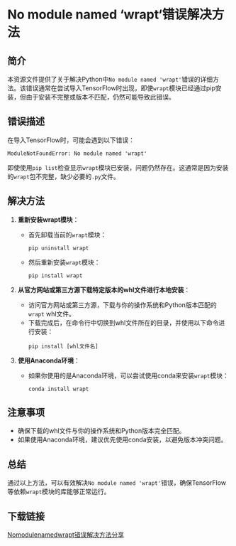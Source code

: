 # No module named ‘wrapt‘错误解决方法

## 简介
本资源文件提供了关于解决Python中`No module named 'wrapt'`错误的详细方法。该错误通常在尝试导入TensorFlow时出现，即使`wrapt`模块已经通过pip安装，但由于安装不完整或版本不匹配，仍然可能导致此错误。

## 错误描述
在导入TensorFlow时，可能会遇到以下错误：
```
ModuleNotFoundError: No module named 'wrapt'
```
即使使用`pip list`检查显示`wrapt`模块已安装，问题仍然存在。这通常是因为安装的`wrapt`包不完整，缺少必要的`.py`文件。

## 解决方法
1. **重新安装wrapt模块**：
   - 首先卸载当前的`wrapt`模块：
     ```
     pip uninstall wrapt
     ```
   - 然后重新安装`wrapt`模块：
     ```
     pip install wrapt
     ```

2. **从官方网站或第三方源下载特定版本的whl文件进行本地安装**：
   - 访问官方网站或第三方源，下载与你的操作系统和Python版本匹配的`wrapt` whl文件。
   - 下载完成后，在命令行中切换到whl文件所在的目录，并使用以下命令进行安装：
     ```
     pip install [whl文件名]
     ```

3. **使用Anaconda环境**：
   - 如果你使用的是Anaconda环境，可以尝试使用conda来安装`wrapt`模块：
     ```
     conda install wrapt
     ```

## 注意事项
- 确保下载的whl文件与你的操作系统和Python版本完全匹配。
- 如果使用Anaconda环境，建议优先使用conda安装，以避免版本冲突问题。

## 总结
通过以上方法，可以有效解决`No module named 'wrapt'`错误，确保TensorFlow等依赖`wrapt`模块的库能够正常运行。

## 下载链接

[Nomodulenamedwrapt错误解决方法分享](https://pan.quark.cn/s/465fd584d52e)